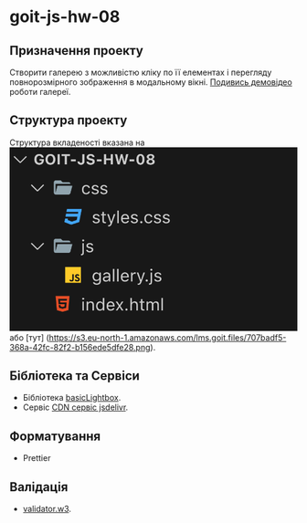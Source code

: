 <!-- @format -->

# goit-js-hw-08

## Призначення проекту

Створити галерею з можливістю кліку по її елементах і перегляду повнорозмірного зображення в модальному вікні. [Подивись демовідео](https://goitlmsstorage.b-cdn.net/baa63960-09b4-4a6e-9f8a-c4a9276e0e76IMG_2064.MP4) роботи галереї.

## Структура проекту

Структура вкладеності вказана на ![схемі](./images/scheme.png) або [тут] (https://s3.eu-north-1.amazonaws.com/lms.goit.files/707badf5-368a-42fc-82f2-b156ede5dfe28.png).

## Бібліотека та Сервіси

- Бібліотека [basicLightbox](https://github.com/electerious/basicLightbox/tree/master).
- Сервіс [CDN сервіс jsdelivr](https://www.jsdelivr.com/package/npm/basiclightbox?path=dist).

## Форматування

- Prettier

## Валідація

- [validator.w3](http://validator.w3.org/nu/).
